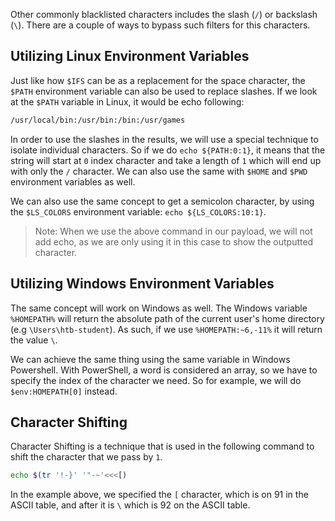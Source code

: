 Other commonly blacklisted characters includes the slash (`/`) or backslash (`\`). There are a couple of ways to bypass such filters for this characters.
## Utilizing Linux Environment Variables
Just like how `$IFS` can be as a replacement for the space character, the `$PATH` environment variable can also be used to replace slashes. If we look at the `$PATH` variable in Linux, it would be echo following:
```bash
/usr/local/bin:/usr/bin:/bin:/usr/games
```
In order to use the slashes in the results, we will use a special technique to isolate individual characters. So if we do `echo ${PATH:0:1}`, it means that the string will start at `0` index character and take a length of `1` which will end up with only the `/` character. We can also use the same with `$HOME` and `$PWD` environment variables as well.

We can also use the same concept to get a semicolon character, by using the `$LS_COLORS` environment variable: `echo ${LS_COLORS:10:1}`.
> Note: When we use the above command in our payload, we will not add echo, as we are only using it in this case to show the outputted character.
## Utilizing Windows Environment Variables
The same concept will work on Windows as well. The Windows variable `%HOMEPATH%` will return the absolute path of the current user's home directory (e.g `\Users\htb-student`). As such, if we use `%HOMEPATH:~6,-11%` it will return the value `\`.

We can achieve the same thing using the same variable in Windows Powershell. With PowerShell, a word is considered an array, so we have to specify the index of the character we need. So for example, we will do `$env:HOMEPATH[0]` instead.
## Character Shifting
Character Shifting is a technique that is used in the following command to shift the character that we pass by `1`.
```bash
echo $(tr '!-}' '"-~'<<<[)
```
In the example above, we specified the `[` character, which is on 91 in the ASCII table, and after it is `\` which is 92 on the ASCII table.